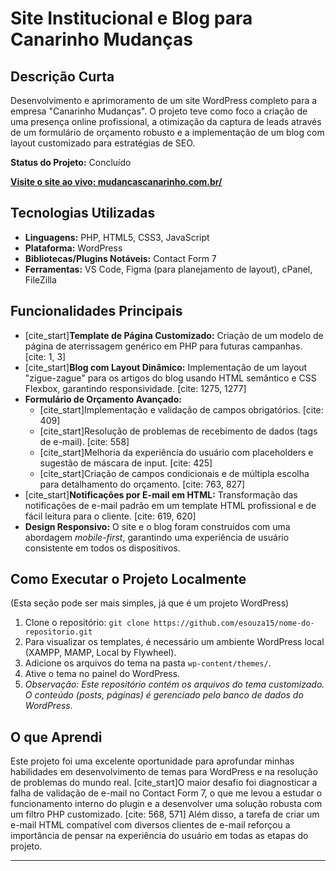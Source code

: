 # Site Institucional e Blog para Canarinho Mudanças

## Descrição Curta

Desenvolvimento e aprimoramento de um site WordPress completo para a empresa "Canarinho Mudanças". O projeto teve como foco a criação de uma presença online profissional, a otimização da captura de leads através de um formulário de orçamento robusto e a implementação de um blog com layout customizado para estratégias de SEO.

**Status do Projeto:** Concluído

**[Visite o site ao vivo: mudancascanarinho.com.br/](http://mudancascanarinho.com.br/)**

## Tecnologias Utilizadas

* **Linguagens:** PHP, HTML5, CSS3, JavaScript
* **Plataforma:** WordPress
* **Bibliotecas/Plugins Notáveis:** Contact Form 7
* **Ferramentas:** VS Code, Figma (para planejamento de layout), cPanel, FileZilla

## Funcionalidades Principais

* [cite_start]**Template de Página Customizado:** Criação de um modelo de página de aterrissagem genérico em PHP para futuras campanhas. [cite: 1, 3]
* [cite_start]**Blog com Layout Dinâmico:** Implementação de um layout "zigue-zague" para os artigos do blog usando HTML semântico e CSS Flexbox, garantindo responsividade. [cite: 1275, 1277]
* **Formulário de Orçamento Avançado:**
    * [cite_start]Implementação e validação de campos obrigatórios. [cite: 409]
    * [cite_start]Resolução de problemas de recebimento de dados (tags de e-mail). [cite: 558]
    * [cite_start]Melhoria da experiência do usuário com placeholders e sugestão de máscara de input. [cite: 425]
    * [cite_start]Criação de campos condicionais e de múltipla escolha para detalhamento do orçamento. [cite: 763, 827]
* [cite_start]**Notificações por E-mail em HTML:** Transformação das notificações de e-mail padrão em um template HTML profissional e de fácil leitura para o cliente. [cite: 619, 620]
* **Design Responsivo:** O site e o blog foram construídos com uma abordagem *mobile-first*, garantindo uma experiência de usuário consistente em todos os dispositivos.

## Como Executar o Projeto Localmente

(Esta seção pode ser mais simples, já que é um projeto WordPress)

1.  Clone o repositório: `git clone https://github.com/esouza15/nome-do-repositorio.git`
2.  Para visualizar os templates, é necessário um ambiente WordPress local (XAMPP, MAMP, Local by Flywheel).
3.  Adicione os arquivos do tema na pasta `wp-content/themes/`.
4.  Ative o tema no painel do WordPress.
5.  *Observação: Este repositório contém os arquivos do tema customizado. O conteúdo (posts, páginas) é gerenciado pelo banco de dados do WordPress.*

## O que Aprendi

Este projeto foi uma excelente oportunidade para aprofundar minhas habilidades em desenvolvimento de temas para WordPress e na resolução de problemas do mundo real. [cite_start]O maior desafio foi diagnosticar a falha de validação de e-mail no Contact Form 7, o que me levou a estudar o funcionamento interno do plugin e a desenvolver uma solução robusta com um filtro PHP customizado. [cite: 568, 571] Além disso, a tarefa de criar um e-mail HTML compatível com diversos clientes de e-mail reforçou a importância de pensar na experiência do usuário em todas as etapas do projeto.

---
